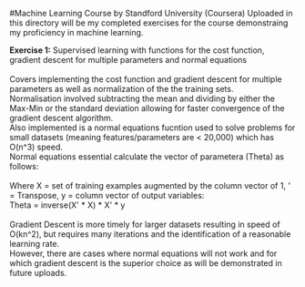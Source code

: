 #Machine Learning Course by Standford University (Coursera)
Uploaded in this directory will be my completed exercises for the course demonstraing my proficiency in machine learning. 

**Exercise 1:** 
Supervised learning with functions for the cost function, gradient descent for multiple parameters and normal equations <br><br>
Covers implementing the cost function and gradient descent for multiple parameters as well as normalization of the the training sets.<br>
Normalisation involved subtracting the mean and dividing by either the Max-Min or the standard deviation allowing for faster convergence of the gradient descent algorithm. <br>
Also implemented is a normal equations fucntion used to solve problems for small datasets (meaning features/parameters are < 20,000) which has O(n^3) speed.<br> 
Normal equations essential calculate the vector of parametera (Theta) as follows: <br> <br>
Where X = set of training examples augmented by the column vector of 1, ' = Transpose, y = column vector of output variables: <br>
Theta = inverse(X' * X) * X' * y <br><br>
Gradient Descent is more timely for larger datasets resulting in speed of O(kn^2), but requires many iterations and the identification of a reasonable learning rate. <br>
However, there are cases where normal equations will not work and for which gradient descent is the superior choice as will be demonstrated in future uploads. <br>
